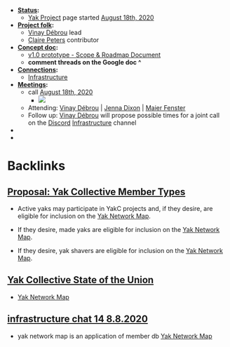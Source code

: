 - **[Status](<Status.md>):**
    - [Yak Project](<Yak Project.md>) page started [August 18th, 2020](<August 18th, 2020.md>)
- **[Project folk](<Project folk.md>):**
    - [Vinay Débrou](<Vinay Débrou.md>) lead
    - [Claire Peters](<Claire Peters.md>) contributor
- **[Concept doc](<Concept doc.md>):**
    - [v1.0 prototype - Scope & Roadmap Document](https://docs.google.com/document/d/13ihQ2VdjZbfjWjxeOmCvFl_gt9Y1xuFkolyHdW6yNGY/edit?pli=1)
    - __comment threads on the Google doc ^__
- **[Connections](<Connections.md>):**
    - [Infrastructure](<Infrastructure.md>)
- **[Meetings](<Meetings.md>):**
    - call [August 18th, 2020](<August 18th, 2020.md>)
        - ![](https://media.discordapp.net/attachments/739944326913851488/745295101785407498/unknown.png)
    - Attending: [Vinay Débrou](<Vinay Débrou.md>) | [Jenna Dixon](<Jenna Dixon.md>) | [Maier Fenster](<Maier Fenster.md>)
    - Follow up: [Vinay Débrou](<Vinay Débrou.md>) will propose possible times for a joint call on the [Discord](<Discord.md>) [Infrastructure](<Infrastructure.md>) channel
- 
- 

# Backlinks
## [Proposal: Yak Collective Member Types](<Proposal: Yak Collective Member Types.md>)
- Active yaks may participate in YakC projects and, if they desire, are eligible for inclusion on the [Yak Network Map](<Yak Network Map.md>).

- If they desire, made yaks are eligible for inclusion on the [Yak Network Map](<Yak Network Map.md>).

- If they desire, yak shavers are eligible for inclusion on the [Yak Network Map](<Yak Network Map.md>).

## [Yak Collective State of the Union](<Yak Collective State of the Union.md>)
- [Yak Network Map](<Yak Network Map.md>)

## [infrastructure chat 14 8.8.2020](<infrastructure chat 14 8.8.2020.md>)
- yak network map is an application of member db [Yak Network Map](<Yak Network Map.md>)

